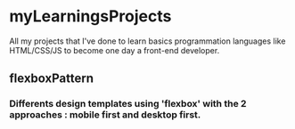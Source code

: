 # myLearningsProjects
All my projects that I've done to learn basics programmation languages like HTML/CSS/JS to become one day a front-end developer.

## flexboxPattern
### Differents design templates using 'flexbox' with the 2 approaches : mobile first and desktop first.
